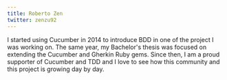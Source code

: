 ```yaml
---
title: Roberto Zen
twitter: zenzu92
---
```


I started using Cucumber in 2014 to introduce BDD in one of the project I was working on. The same year, my Bachelor's thesis was focused on extending the Cucumber and Gherkin Ruby gems. Since then, I am a proud supporter of Cucumber and TDD and I love to see how this community and this project is growing day by day.